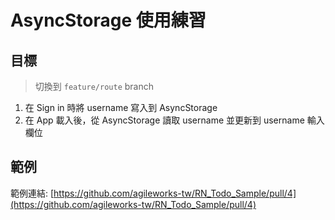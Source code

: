 # AsyncStorage 使用練習

## 目標

> 切換到 `feature/route` branch

1.  在 Sign in 時將 username 寫入到 AsyncStorage
2.  在 App 載入後，從 AsyncStorage 讀取 username 並更新到 username 輸入欄位

## 範例

範例連結: [https://github.com/agileworks-tw/RN_Todo_Sample/pull/4](https://github.com/agileworks-tw/RN_Todo_Sample/pull/4)
